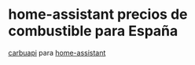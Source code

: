 # home-assistant precios de combustible para España

[carbuapi](https://github.com/ldotlopez/carbuapi) para [home-assistant](home-assistant.io/)
